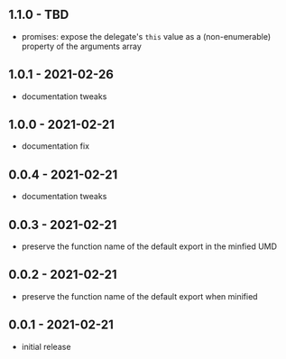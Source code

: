## 1.1.0 - TBD

- promises: expose the delegate's `this` value as a (non-enumerable) property
  of the arguments array

## 1.0.1 - 2021-02-26

- documentation tweaks

## 1.0.0 - 2021-02-21

- documentation fix

## 0.0.4 - 2021-02-21

- documentation tweaks

## 0.0.3 - 2021-02-21

- preserve the function name of the default export in the minfied UMD

## 0.0.2 - 2021-02-21

- preserve the function name of the default export when minified

## 0.0.1 - 2021-02-21

- initial release
